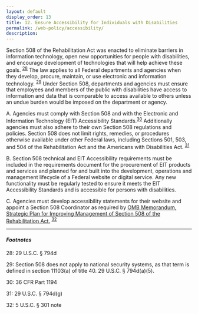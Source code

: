 ```yaml
---
layout: default
display_order: 13 
title: 12. Ensure Accessibility for Individuals with Disabilities
permalink: /web-policy/accessibility/
description:
---
```

Section 508 of the Rehabilitation Act was enacted to eliminate barriers in information technology, open new opportunities for people with disabilities, and encourage development of technologies that will help achieve these goals. <sup>[28](#myfootnote14)</sup>  The law applies to all Federal departments and agencies when they develop, procure, maintain, or use electronic and information technology. <sup>[29](#myfootnote14)</sup>  Under Section 508, departments and agencies must ensure that employees and members of the public with disabilities have access to information and data that is comparable to access available to others unless an undue burden would be imposed on the department or agency. 
 
A.	Agencies must comply with Section 508 and with the Electronic and Information Technology (EIT) Accessibility Standards.<sup>[30](#myfootnote14)</sup>  Additionally agencies must also adhere to their own Section 508 regulations and policies. Section 508 does not limit rights, remedies, or procedures otherwise available under other Federal laws, including Sections 501, 503, and 504 of the Rehabilitation Act and the Americans with Disabilities Act. <sup>[31](#myfootnote12)</sup> 

B.	Section 508 technical and EIT Accessibility requirements must be included in the requirements document for the procurement of EIT products and services and planned for and built into the development, operations and management lifecycle of a Federal website or digital service. Any new functionality must be regularly tested to ensure it meets the EIT Accessibility Standards and is accessible for persons with disabilities. 

C.	Agencies must develop accessibility statements for their website and appoint a Section 508 Coordinator as required by [OMB Memorandum, Strategic Plan for Improving Management of Section 508 of the Rehabilitation Act.](https://www.whitehouse.gov/sites/default/files/omb/procurement/memo/strategic-plan-508-compliance.pdf)  <sup>[32](#myfootnote12)</sup> 

***
#### *Footnotes*
<a name="myfootnote12">28</a>: 29 U.S.C. § 794d 

<a name="myfootnote12">29</a>: Section 508 does not apply to national security systems, as that term is defined in section 11103(a) of title 40. 29 U.S.C. § 794d(a)(5).

<a name="myfootnote12">30</a>: 36 CFR Part 1194

<a name="myfootnote12">31</a>: 29 U.S.C. § 794d(g)

<a name="myfootnote12">32</a>: 5 U.S.C. § 301 note 
